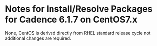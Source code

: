 # Notes for Install/Resolve Packages for Cadence 6.1.7 on CentOS7.x
None, CentOS is derived directly from RHEL standard release cycle not additional changes are required.
